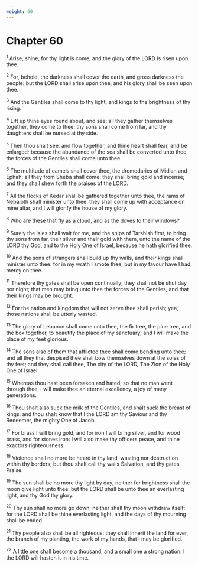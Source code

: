 ```yaml
---
weight: 60
---
```


# Chapter 60

<sup>1</sup> Arise, shine; for thy light is come, and the glory of the LORD is risen upon thee. 

<sup>2</sup> For, behold, the darkness shall cover the earth, and gross darkness the people: but the LORD shall arise upon thee, and his glory shall be seen upon thee. 

<sup>3</sup> And the Gentiles shall come to thy light, and kings to the brightness of thy rising. 

<sup>4</sup> Lift up thine eyes round about, and see: all they gather themselves together, they come to thee: thy sons shall come from far, and thy daughters shall be nursed at thy side. 

<sup>5</sup> Then thou shalt see, and flow together, and thine heart shall fear, and be enlarged; because the abundance of the sea shall be converted unto thee, the forces of the Gentiles shall come unto thee. 

<sup>6</sup> The multitude of camels shall cover thee, the dromedaries of Midian and Ephah; all they from Sheba shall come: they shall bring gold and incense; and they shall shew forth the praises of the LORD. 

<sup>7</sup> All the flocks of Kedar shall be gathered together unto thee, the rams of Nebaioth shall minister unto thee: they shall come up with acceptance on mine altar, and I will glorify the house of my glory. 

<sup>8</sup> Who are these that fly as a cloud, and as the doves to their windows? 

<sup>9</sup> Surely the isles shall wait for me, and the ships of Tarshish first, to bring thy sons from far, their silver and their gold with them, unto the name of the LORD thy God, and to the Holy One of Israel, because he hath glorified thee. 

<sup>10</sup> And the sons of strangers shall build up thy walls, and their kings shall minister unto thee: for in my wrath I smote thee, but in my favour have I had mercy on thee. 

<sup>11</sup> Therefore thy gates shall be open continually; they shall not be shut day nor night; that men may bring unto thee the forces of the Gentiles, and that their kings may be brought. 

<sup>12</sup> For the nation and kingdom that will not serve thee shall perish; yea, those nations shall be utterly wasted. 

<sup>13</sup> The glory of Lebanon shall come unto thee, the fir tree, the pine tree, and the box together, to beautify the place of my sanctuary; and I will make the place of my feet glorious. 

<sup>14</sup> The sons also of them that afflicted thee shall come bending unto thee; and all they that despised thee shall bow themselves down at the soles of thy feet; and they shall call thee, The city of the LORD, The Zion of the Holy One of Israel. 

<sup>15</sup> Whereas thou hast been forsaken and hated, so that no man went through thee, I will make thee an eternal excellency, a joy of many generations. 

<sup>16</sup> Thou shalt also suck the milk of the Gentiles, and shalt suck the breast of kings: and thou shalt know that I the LORD am thy Saviour and thy Redeemer, the mighty One of Jacob. 

<sup>17</sup> For brass I will bring gold, and for iron I will bring silver, and for wood brass, and for stones iron: I will also make thy officers peace, and thine exactors righteousness. 

<sup>18</sup> Violence shall no more be heard in thy land, wasting nor destruction within thy borders; but thou shalt call thy walls Salvation, and thy gates Praise. 

<sup>19</sup> The sun shall be no more thy light by day; neither for brightness shall the moon give light unto thee: but the LORD shall be unto thee an everlasting light, and thy God thy glory. 

<sup>20</sup> Thy sun shall no more go down; neither shall thy moon withdraw itself: for the LORD shall be thine everlasting light, and the days of thy mourning shall be ended. 

<sup>21</sup> Thy people also shall be all righteous: they shall inherit the land for ever, the branch of my planting, the work of my hands, that I may be glorified. 

<sup>22</sup> A little one shall become a thousand, and a small one a strong nation: I the LORD will hasten it in his time. 


